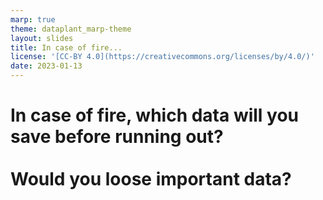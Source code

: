 ```yaml
---
marp: true
theme: dataplant_marp-theme
layout: slides
title: In case of fire...
license: '[CC-BY 4.0](https://creativecommons.org/licenses/by/4.0/)'
date: 2023-01-13
---
```


# In case of fire, which data will you save before running out?<br><br>Would you loose important data?

<style scoped>
section {
  text-align: center;
  background: #F9CD69;
}
section::after {
  display: none;
}
footer {
  display: none;
}
</style>

<!-- 
Exercise: Brainstorm
-->
